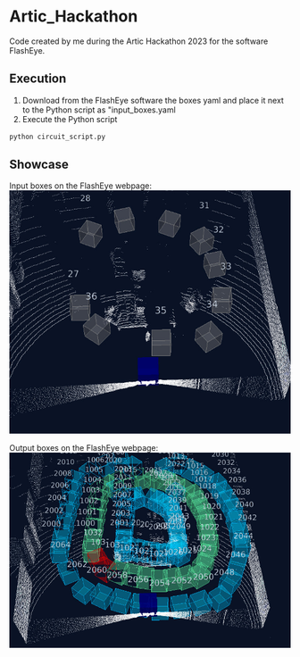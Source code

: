 # Artic_Hackathon

Code created by me during the Artic Hackathon 2023 for the software FlashEye.

## Execution

1. Download from the FlashEye software the boxes yaml and place it next to the Python script as "input_boxes.yaml
2. Execute the Python script
```bash
python circuit_script.py
```

## Showcase

Input boxes on the FlashEye webpage:
![input image](./images/input.jpeg)

Output boxes on the FlashEye webpage:
![output image](./images/output.jpeg)

